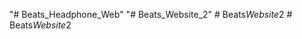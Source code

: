 "# Beats_Headphone_Web" 
"# Beats_Website_2" 
#   B e a t s _ W e b s i t e _ 2  
 #   B e a t s _ W e b s i t e _ 2  
 